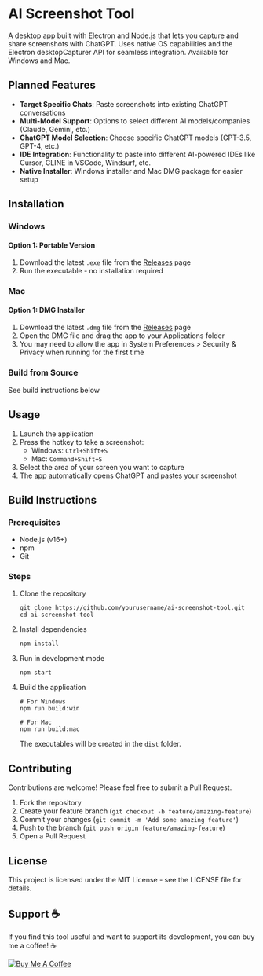 # AI Screenshot Tool

A desktop app built with Electron and Node.js that lets you capture and share screenshots with ChatGPT. Uses native OS capabilities and the Electron desktopCapturer API for seamless integration. Available for Windows and Mac.

## Planned Features

- **Target Specific Chats**: Paste screenshots into existing ChatGPT conversations
- **Multi-Model Support**: Options to select different AI models/companies (Claude, Gemini, etc.)
- **ChatGPT Model Selection**: Choose specific ChatGPT models (GPT-3.5, GPT-4, etc.)
- **IDE Integration**: Functionality to paste into different AI-powered IDEs like Cursor, CLINE in VSCode, Windsurf, etc.
- **Native Installer**: Windows installer and Mac DMG package for easier setup

## Installation

### Windows

#### Option 1: Portable Version
1. Download the latest `.exe` file from the [Releases](https://github.com/yourusername/ai-screenshot-tool/releases) page
2. Run the executable - no installation required

### Mac

#### Option 1: DMG Installer
1. Download the latest `.dmg` file from the [Releases](https://github.com/yourusername/ai-screenshot-tool/releases) page
2. Open the DMG file and drag the app to your Applications folder
3. You may need to allow the app in System Preferences > Security & Privacy when running for the first time

### Build from Source
See build instructions below

## Usage

1. Launch the application
2. Press the hotkey to take a screenshot:
   - Windows: `Ctrl+Shift+S`
   - Mac: `Command+Shift+S`
3. Select the area of your screen you want to capture
4. The app automatically opens ChatGPT and pastes your screenshot

## Build Instructions

### Prerequisites
- Node.js (v16+)
- npm
- Git

### Steps
1. Clone the repository
   ```
   git clone https://github.com/yourusername/ai-screenshot-tool.git
   cd ai-screenshot-tool
   ```

2. Install dependencies
   ```
   npm install
   ```

3. Run in development mode
   ```
   npm start
   ```

4. Build the application
   ```
   # For Windows
   npm run build:win
   
   # For Mac
   npm run build:mac
   ```
   
   The executables will be created in the `dist` folder.

## Contributing

Contributions are welcome! Please feel free to submit a Pull Request.

1. Fork the repository
2. Create your feature branch (`git checkout -b feature/amazing-feature`)
3. Commit your changes (`git commit -m 'Add some amazing feature'`)
4. Push to the branch (`git push origin feature/amazing-feature`)
5. Open a Pull Request

## License

This project is licensed under the MIT License - see the LICENSE file for details. 

## Support ☕

If you find this tool useful and want to support its development, you can buy me a coffee! ☕

[![Buy Me A Coffee](https://img.shields.io/badge/Buy%20Me%20A%20Coffee-support-yellow.svg)](https://buymeacoffee.com/samkleespies) 